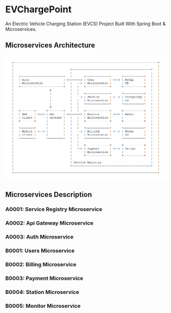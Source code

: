 # EVChargePoint
An Electric Vehicle Charging Station (EVCS) Project Built With Spring Boot &amp; Microservices.

## Microservices Architecture

![Microservices Architecture](https://github.com/phjethva/EVChargePoint/blob/main/microservices-architecture.png?raw=true)

## Microservices Description

### A0001: Service Registry Microservice

### A0002: Api Gateway Microservice

### A0003: Auth Microservice

### B0001: Users Microservice

### B0002: Billing Microservice

### B0003: Payment Microservice

### B0004: Station Microservice

### B0005: Monitor Microservice
